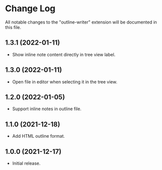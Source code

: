 # Change Log

All notable changes to the "outline-writer" extension will be documented in this file.

## 1.3.1 (2022-01-11)
- Show inline note content directly in tree view label.

## 1.3.0 (2022-01-11)
- Open file in editor when selecting it in the tree view.

## 1.2.0 (2022-01-05)
- Support inline notes in outline file.

## 1.1.0 (2021-12-18)
- Add HTML outline format.

## 1.0.0 (2021-12-17)
- Initial release.
